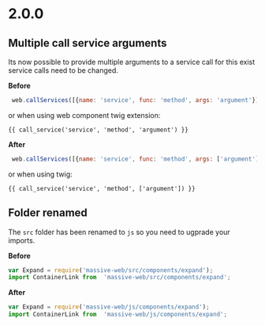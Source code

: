 # 2.0.0

## Multiple call service arguments

Its now possible to provide multiple arguments to a service call for this 
exist service calls need to be changed.

**Before**

```js
 web.callServices([{name: 'service', func: 'method', args: 'argument'}])
```

or when using web component twig extension:

```twig
{{ call_service('service', 'method', 'argument') }}
```

**After**

```js
 web.callServices([{name: 'service', func: 'method', args: ['argument']}])
```

or when using twig:

```twig
{{ call_service('service', 'method', ['argument']) }}
```

## Folder renamed

The `src` folder has been renamed to `js` so you need to ugprade your imports.

**Before**

```js
var Expand = require('massive-web/src/components/expand');
import ContainerLink from  'massive-web/src/components/expand';
```

**After**

```js
var Expand = require('massive-web/js/components/expand');
import ContainerLink from  'massive-web/js/components/expand';
```

